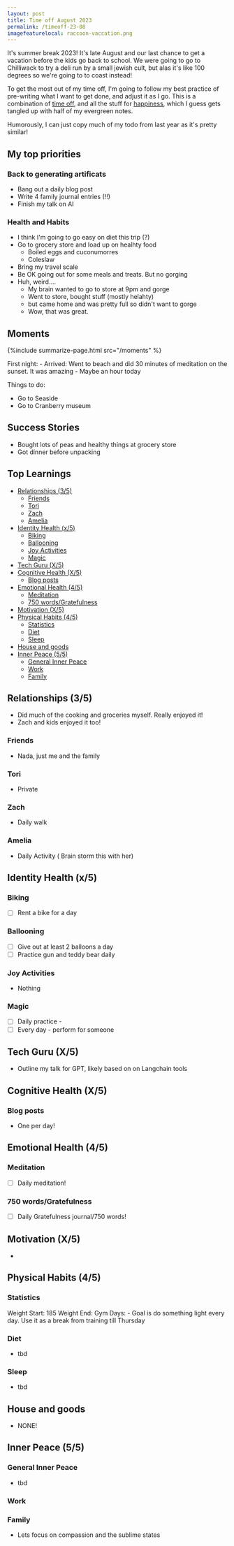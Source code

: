 ```yaml
---
layout: post
title: Time off August 2023
permalink: /timeoff-23-08
imagefeaturelocal: raccoon-vaccation.png
---
```


It's summer break 2023! It's late August and our last chance to get a vacation before the kids go back to school. We were going to go to Chilliwack to try a deli run by a small jewish cult, but alas it's like 100 degrees so we're going to to coast instead!

To get the most out of my time off, I'm going to follow my best practice of pre-writing what I want to get done, and adjust it as I go. This is a combination of [time off](/time-off), and all the stuff for [happiness](/happy), which I guess gets tangled up with half of my evergreen notes.

Humorously, I can just copy much of my todo from last year as it's pretty similar!

## My top priorities

### Back to generating artificats

- Bang out a daily blog post
- Write 4 family journal entries (!!)
- Finish my talk on AI

### Health and Habits

- I think I'm going to go easy on diet this trip (?)
- Go to grocery store and load up on healhty food
  - Boiled eggs and cuconumorres
  - Coleslaw
- Bring my travel scale
- Be OK going out for some meals and treats. But no gorging
- Huh, weird....
  - My brain wanted to go to store at 9pm and gorge
  - Went to store, bought stuff (mostly helahty)
  - but came home and was pretty full so didn't want to gorge
  - Wow, that was great.

## Moments

{%include summarize-page.html src="/moments" %}

First night: - Arrived: Went to beach and did 30 minutes of meditation on the sunset. It was amazing - Maybe an hour today

Things to do:

- Go to Seaside
- Go to Cranberry museum

## Success Stories

- Bought lots of peas and healthy things at grocery store
- Got dinner before unpacking

## Top Learnings

<!-- prettier-ignore-start -->
<!-- vim-markdown-toc-start -->

- [Relationships (3/5)](#relationships-35)
    - [Friends](#friends)
    - [Tori](#tori)
    - [Zach](#zach)
    - [Amelia](#amelia)
- [Identity Health (x/5)](#identity-health-x5)
    - [Biking](#biking)
    - [Ballooning](#ballooning)
    - [Joy Activities](#joy-activities)
    - [Magic](#magic)
- [Tech Guru (X/5)](#tech-guru-x5)
- [Cognitive Health (X/5)](#cognitive-health-x5)
    - [Blog posts](#blog-posts)
- [Emotional Health (4/5)](#emotional-health-45)
    - [Meditation](#meditation)
    - [750 words/Gratefulness](#750-wordsgratefulness)
- [Motivation (X/5)](#motivation-x5)
- [Physical Habits (4/5)](#physical-habits-45)
    - [Statistics](#statistics)
    - [Diet](#diet)
    - [Sleep](#sleep)
- [House and goods](#house-and-goods)
- [Inner Peace (5/5)](#inner-peace-55)
    - [General Inner Peace](#general-inner-peace)
    - [Work](#work)
    - [Family](#family)

<!-- vim-markdown-toc-end -->
<!-- prettier-ignore-end -->

## Relationships (3/5)

- Did much of the cooking and groceries myself. Really enjoyed it!
- Zach and kids enjoyed it too!

### Friends

- Nada, just me and the family

### Tori

- Private

### Zach

- Daily walk

### Amelia

- Daily Activity ( Brain storm this with her)

## Identity Health (x/5)

### Biking

- ☐ Rent a bike for a day

### Ballooning

- ☐ Give out at least 2 balloons a day
- ☐ Practice gun and teddy bear daily

### Joy Activities

- Nothing

### Magic

- ☐ Daily practice -
- ☐ Every day - perform for someone

## Tech Guru (X/5)

- Outline my talk for GPT, likely based on on Langchain tools

## Cognitive Health (X/5)

### Blog posts

- One per day!

## Emotional Health (4/5)

### Meditation

- ☐ Daily meditation!

### 750 words/Gratefulness

- ☐ Daily Gratefulness journal/750 words!

## Motivation (X/5)

-

## Physical Habits (4/5)

### Statistics

Weight Start: 185
Weight End:
Gym Days: - Goal is do something light every day. Use it as a break from training till Thursday

### Diet

- tbd

### Sleep

- tbd

## House and goods

- NONE!

## Inner Peace (5/5)

### General Inner Peace

- tbd

### Work

### Family

- Lets focus on compassion and the sublime states
